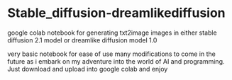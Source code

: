 # Stable_diffusion-dreamlikediffusion
google colab notebook for generating txt2image images in either stable diffusion 2.1 model or dreamlike diffusion model 1.0

very basic notebook for ease of use
many modifications to come in the future as i embark on my adventure into the world of AI and programming.
Just download and upload into google colab and enjoy

